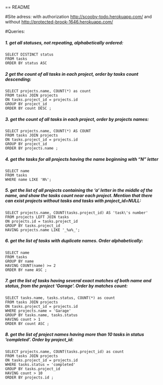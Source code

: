 == README

#Site adress:
with authorization http://scooby-todo.herokuapp.com/
and without http://protected-brook-1646.herokuapp.com/

#Queries:

##### 1. get all statuses, not repeating, alphabetically ordered:

    SELECT DISTINCT status 
    FROM tasks
    ORDER BY status ASC 

##### 2 get the count of all tasks in each project, order by tasks count descending:

	SELECT projects.name, COUNT(*) as count
	FROM tasks JOIN projects 
	ON tasks.project_id = projects.id
	GROUP BY project_id
	ORDER BY count DESC ;

##### 3. get the count of all tasks in each project, order by projects names:

	SELECT projects.name, COUNT(*) AS COUNT
	FROM tasks JOIN projects
	ON tasks.project_id = projects.id
	GROUP BY project_id
	ORDER BY projects.name ;

##### 4. get the tasks for all projects having the name beginning with “N” letter

	SELECT name
	FROM tasks
	WHERE name LIKE 'N%';

##### 5. get the list of all projects containing the ‘a’ letter in the middle of the name, and show the tasks count near each project. Mention that there can exist projects without tasks and tasks with project_id=NULL:

	SELECT projects.name, COUNT(tasks.project_id) AS 'task\'s number'
	FROM projects LEFT JOIN tasks
	ON projects.id = tasks.project_id
	GROUP BY tasks.project_id
	HAVING projects.name LIKE '_%a%_';
	
##### 6. get the list of tasks with duplicate names. Order alphabetically:

	SELECT name
	FROM tasks
	GROUP BY name
	HAVING COUNT(name) >= 2
	ORDER BY name ASC ;

##### 7. get the list of tasks having several exact matches of both name and status, from the project ‘Garage’. Order by matches count:

	SELECT tasks.name, tasks.status, COUNT(*) as count
	FROM tasks JOIN projects
	ON tasks.project_id = projects.id
	WHERE projects.name = 'Garage'
	GROUP BY tasks.name, tasks.status
	HAVING count > 1
	ORDER BY count ASC ;

##### 8. get the list of project names having more than 10 tasks in status ‘completed’. Order by project_id:

	SELECT projects.name, COUNT(tasks.project_id) as count
	FROM tasks JOIN projects
	ON tasks.project_id = projects.id
	WHERE tasks.status = 'completed'
	GROUP BY tasks.project_id
	HAVING count > 10
	ORDER BY projects.id ; 
